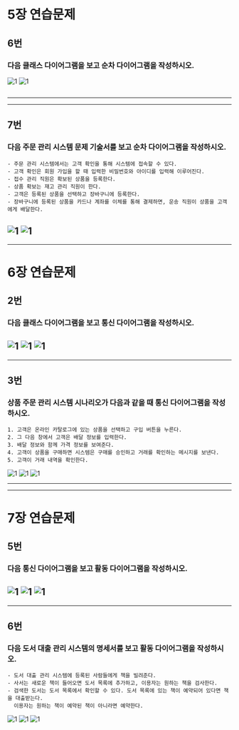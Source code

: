 # 5장 연습문제
## 6번
### 다음 클래스 다이어그램을 보고 순차 다이어그램을 작성하시오.
![1](/img3/5_6_Class.JPG)
![1](/img3/5_6_Seq.JPG)
```

```
---
---
## 7번
### 다음 주문 관리 시스템 문제 기술서를 보고 순차 다이어그램을 작성하시오.
```
- 주문 관리 시스템에서는 고객 확인을 통해 시스템에 접속할 수 있다.
- 고객 확인은 회원 가입을 할 때 입력한 비밀번호와 아이디를 입력해 이루어진다.
- 접수 관리 직원은 확보된 상품을 등록한다.
- 상품 확보는 재고 관리 직원이 한다.
- 고객은 등록된 상품을 선택하고 장바구니에 등록한다.
- 장바구니에 등록된 상품을 카드나 계좌를 이체를 통해 결제하면, 운송 직원이 상품을 고객에게 배달한다.
```
![1](/img3/5_7_Class.JPG)
![1](/img3/5_7_Seq.JPG)
---
---

# 6장 연습문제
## 2번
### 다음 클래스 다이어그램을 보고 통신 다이어그램을 작성하시오.
![1](/img3/6_2_Class.JPG)
![1](/img3/6_2_Seq.JPG)
![1](/img3/6_2_Commu.JPG)
---
---

## 3번
### 상품 주문 관리 시스템 시나리오가 다음과 같을 때 통신 다이어그램을 작성하시오.
```
1. 고객은 온라인 카탈로그에 있는 상품을 선택하고 구입 버튼을 누른다.
2. 그 다음 창에서 고객은 배달 정보를 입력한다.
3. 배달 정보와 함께 가격 정보를 보여준다.
4. 고객이 상품을 구매하면 시스템은 구매를 승인하고 거래를 확인하는 메시지를 보낸다.
5. 고객이 거래 내역을 확인한다.
```
![1](/img3/6_3_Class.JPG)
![1](/img3/6_3_Seq.JPG)
![1](/img3/6_3_Commu.JPG)

---
---

# 7장 연습문제
## 5번
### 다음 통신 다이어그램을 보고 활동 다이어그램을 작성하시오.
![1](/img3/7_5_Class.JPG)
![1](/img3/7_5_Seq.JPG)
![1](/img3/7_5_Acti.JPG)
---
---
## 6번
### 다음 도서 대출 관리 시스템의 명세서를 보고 활동 다이어그램을 작성하시오.
```
- 도서 대출 관리 시스템에 등록된 사람들에게 책을 빌려준다.
- 사서는 새로운 책이 들어오면 도서 목록에 추가하고, 이용자는 원하는 책을 검사한다.
- 검색한 도서는 도서 목록에서 확인할 수 있다. 도서 목록에 있는 책이 예약되어 있다면 책을 대출받는다.
  이용자는 원하는 책이 예약된 책이 아니라면 예약한다.
```
![1](/img3/7_6_Class.JPG)
![1](/img3/7_6_Seq.JPG)
![1](/img3/7_6_Acti.JPG)
